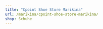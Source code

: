 ```yaml
---
title: "Cpoint Shoe Store Marikina"
url: /marikina/cpoint-shoe-store-marikina/
shop: Schuhe
---
```

